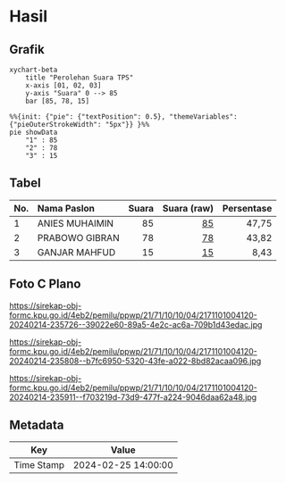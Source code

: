 # Hasil

## Grafik

```mermaid
xychart-beta
    title "Perolehan Suara TPS"
    x-axis [01, 02, 03]
    y-axis "Suara" 0 --> 85
    bar [85, 78, 15]
```

```mermaid
%%{init: {"pie": {"textPosition": 0.5}, "themeVariables": {"pieOuterStrokeWidth": "5px"}} }%%
pie showData
    "1" : 85
    "2" : 78
    "3" : 15
```

## Tabel

| No. | Nama Paslon    | Suara | Suara (raw) | Persentase |
|:--- |:-------------- | -----:| -----------:| ----------:|
| 1   | ANIES MUHAIMIN | 85    | [85][p-1]   | 47,75      |
| 2   | PRABOWO GIBRAN | 78    | [78][p-2]   | 43,82      |
| 3   | GANJAR MAHFUD  | 15    | [15][p-3]   | 8,43       |


[p-1]: https://github.com/gigit-pemilu/pemilu-2024-21-kepulauan-riau/blob/main/pilpres/hitung-suara/sub/21-kepulauan-riau/sub/71-kota-batam/sub/10-batam-kota/sub/1004-belian/sub/120-tps/sub/paslon-1.txt
[p-2]: https://github.com/gigit-pemilu/pemilu-2024-21-kepulauan-riau/blob/main/pilpres/hitung-suara/sub/21-kepulauan-riau/sub/71-kota-batam/sub/10-batam-kota/sub/1004-belian/sub/120-tps/sub/paslon-2.txt
[p-3]: https://github.com/gigit-pemilu/pemilu-2024-21-kepulauan-riau/blob/main/pilpres/hitung-suara/sub/21-kepulauan-riau/sub/71-kota-batam/sub/10-batam-kota/sub/1004-belian/sub/120-tps/sub/paslon-3.txt

## Foto C Plano

https://sirekap-obj-formc.kpu.go.id/4eb2/pemilu/ppwp/21/71/10/10/04/2171101004120-20240214-235726--39022e60-89a5-4e2c-ac6a-709b1d43edac.jpg

https://sirekap-obj-formc.kpu.go.id/4eb2/pemilu/ppwp/21/71/10/10/04/2171101004120-20240214-235808--b7fc6950-5320-43fe-a022-8bd82acaa096.jpg

https://sirekap-obj-formc.kpu.go.id/4eb2/pemilu/ppwp/21/71/10/10/04/2171101004120-20240214-235911--f703219d-73d9-477f-a224-9046daa62a48.jpg


## Metadata

| Key        | Value               |
| ---------- | ------------------- |
| Time Stamp | 2024-02-25 14:00:00 |



